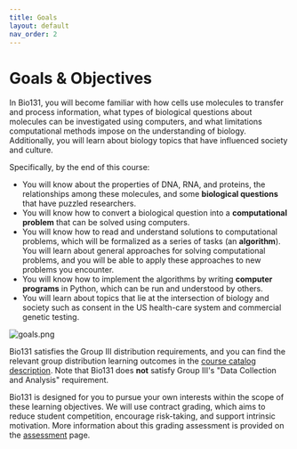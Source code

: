 ```yaml
---
title: Goals
layout: default
nav_order: 2
---
```


# Goals & Objectives

In Bio131, you will become familiar with how cells use molecules to transfer and process information, what types of biological questions about molecules can be investigated using computers, and what limitations computational methods impose on the understanding of biology. Additionally, you will learn about biology topics that have influenced society and culture.

Specifically, by the end of this course:

- You will know about the properties of DNA, RNA, and proteins, the relationships among these molecules, and some **biological questions** that have puzzled researchers.
- You will know how to convert a biological question into a **computational problem** that can be solved using computers.  
- You will know how to read and understand solutions to computational problems, which will be formalized as a series of tasks (an **algorithm**).  You will learn about general approaches for solving computational problems, and you will be able to apply these approaches to new problems you encounter.
- You will know how to implement the algorithms by writing **computer programs** in Python, which can be run and understood by others.
- You will learn about topics that lie at the intersection of biology and society such as consent in the US health-care system and commercial genetic testing.

![goals.png](../figs/goals.png)

Bio131 satisfies the Group III distribution requirements, and you can find the relevant group distribution learning outcomes in the [course catalog description](https://catalog.reed.edu/preview_course_nopop.php?catoid=9&coid=7742).  Note that Bio131 does **not** satisfy Group III's "Data Collection and Analysis" requirement.

Bio131 is designed for you to pursue your own interests within the scope of these learning objectives. We will use contract grading, which aims to reduce student competition, encourage risk-taking, and support intrinsic motivation. More information about this grading assessment is provided on the [assessment](assessment/index.md) page.
